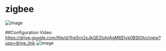 # zigbee

![image](https://github.com/user-attachments/assets/107f1a86-c04d-4054-9744-e70c803ec30e)


##Configuration Video https://drive.google.com/file/d/1he5rn2sJkQEZlohrAgM6EIyk0BSlOtci/view?usp=drive_link
![image](https://github.com/user-attachments/assets/53d21fb6-94d1-481f-bfb8-2b72cbb67941)



